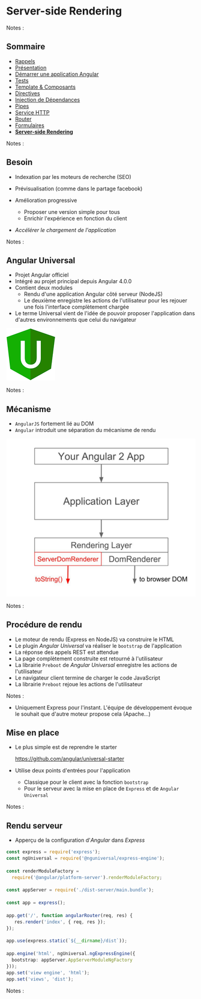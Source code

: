 # Server-side Rendering

<!-- .slide: class="page-title" -->

Notes :



## Sommaire

<!-- .slide: class="toc" -->

- [Rappels](#/1)
- [Présentation](#/2)
- [Démarrer une application Angular](#/3)
- [Tests](#/4)
- [Template & Composants](#/5)
- [Directives](#/6)
- [Injection de Dépendances](#/7)
- [Pipes](#/8)
- [Service HTTP](#/9)
- [Router](#/10)
- [Formulaires](#/11)
- **[Server-side Rendering](#/12)**

Notes :



## Besoin

- Indexation par les moteurs de recherche (SEO)
- Prévisualisation (comme dans le partage facebook)
- Amélioration progressive
  - Proposer une version simple pour tous
  - Enrichir l'expérience en fonction du client

- *Accélérer le chargement de l'application*

Notes :



## Angular Universal

- Projet Angular officiel
- Intégré au projet principal depuis Angular 4.0.0
- Contient deux modules
  - Rendu d'une application Angular côté serveur (NodeJS)
  - Le deuxième enregistre les actions de l'utilisateur pour les rejouer une fois l'interface complètement chargée
- Le terme Universal vient de l'idée de pouvoir proposer l'application dans d'autres environnements que celui du navigateur

![Angular Universal Logo](ressources/angular-universal-logo.png "Angular Universal Logo")

Notes :



## Mécanisme

- `AngularJS` fortement lié au DOM
- `Angular` introduit une séparation du mécanisme de rendu


![Angular Universal Architecture](ressources/angular-universal-architecture.png "Angular Universal Architecture")

Notes :



## Procédure de rendu

- Le moteur de rendu (Express en NodeJS) va construire le HTML
- Le plugin *Angular Universal* va réaliser le `bootstrap` de l'application
- La réponse des appels REST est attendue
- La page complètement construite est retourné à l'utilisateur
- La librairie `Preboot` de *Angular Universal* enregistre les actions de l'utilisateur
- Le navigateur client termine de charger le code JavaScript
- La librairie `Preboot` rejoue les actions de l'utilisateur

Notes :
- Uniquement Express pour l'instant. L'équipe de développement évoque le souhait que d'autre moteur propose cela (Apache...)



## Mise en place

- Le plus simple est de reprendre le starter

  https://github.com/angular/universal-starter

- Utilise deux points d'entrées pour l'application
  - Classique pour le client avec la fonction `bootstrap`
  - Pour le serveur avec la mise en place de `Express` et de `Angular Universal`

Notes :



## Rendu serveur

- Apperçu de la configuration d'*Angular* dans *Express*

```typescript
const express = require('express');
const ngUniversal = require('@nguniversal/express-engine');

const renderModuleFactory = 
  require('@angular/platform-server').renderModuleFactory;

const appServer = require('./dist-server/main.bundle');

const app = express();

app.get('/', function angularRouter(req, res) {
   res.render('index', { req, res });
});

app.use(express.static(`${__dirname}/dist`));

app.engine('html', ngUniversal.ngExpressEngine({
  bootstrap: appServer.AppServerModuleNgFactory
}));
app.set('view engine', 'html');
app.set('views', 'dist');
```

Notes :



<!-- .slide: class="page-questions" -->
